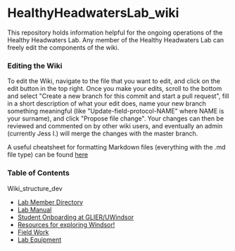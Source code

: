 # HealthyHeadwatersLab_wiki

This repository holds information helpful for the ongoing operations of the Healthy Headwaters Lab. 
Any member of the Healthy Headwaters Lab can freely edit the components of the wiki.

### Editing the Wiki
To edit the Wiki, navigate to the file that you want to edit, and click on the edit button in the top right. Once you make your edits, scroll to the bottom and select "Create a new branch for this commit and start a pull request", fill in a short description of what your edit does, name your new branch something meaningful (like "Update-field-protocol-NAME" where NAME is your surname), and click "Propose file change". Your changes can then be reviewed and commented on by other wiki users, and eventually an admin (currently Jess I.) will merge the changes with the master branch.

A useful cheatsheet for formatting Markdown files (everything with the .md file type) can be found [here](https://github.com/adam-p/markdown-here/wiki/Markdown-Cheatsheet)

### Table of Contents
Wiki_structure_dev
* [Lab Member Directory](/Directory.md)
* [Lab Manual](/Healthy-Headwaters-Lab-Manual.docx)
* [Student Onboarding at GLIER/UWindsor](/Other-resources/Student-onboarding.md)
* [Resources for exploring Windsor!](/Other-resources/Other-resources.md)
* [Field Work](/Field-work/Field-work.md)
* [Lab Equipment](/Equipment/Equipment.md)
